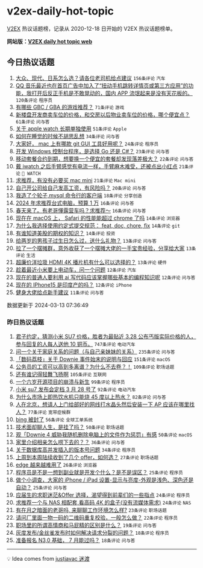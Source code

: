 # v2ex-daily-hot-topic

[V2EX](https://www.v2ex.com/) 热议话题榜，记录从 2020-12-18 日开始的 V2EX 热议话题榜单。

**网站版：[V2EX daily hot topic web](https://boojack.github.io/v2ex-daily-hot-topic-web/)**

## 今日热议话题

<!-- TODAY BEGIN -->

1. [大众、现代、日系怎么选？请各位老司机给点建议](https://www.v2ex.com/t/1023129) `156条评论` `汽车`
1. [QQ 音乐最近也在首页广告中加入了“扭动手机跳转详情页或第三方应用”的功能，我打开后反正手机是不敢晃动的，国内 APP 流氓起来是没有天花板的。](https://www.v2ex.com/t/1023089) `120条评论` `程序员`
1. [有哪些 GBC / GBA 的游戏推荐？](https://www.v2ex.com/t/1023142) `71条评论` `游戏`
1. [新楼盘开发商卖车位的价格，和交房以后物业卖车位的价格，哪个便宜点？](https://www.v2ex.com/t/1023077) `61条评论` `问与答`
1. [关于 apple watch 长期单独使用](https://www.v2ex.com/t/1023079) `51条评论` `Apple`
1. [如何在睡觉的时候不胡思乱想](https://www.v2ex.com/t/1023202) `34条评论` `问与答`
1. [大家好， mac 上有哪款 git GUI 工具好用呢？](https://www.v2ex.com/t/1023248) `24条评论` `程序员`
1. [开发 Windows 控制台程序，是选择 Go 还是 C#？](https://www.v2ex.com/t/1023133) `23条评论` `问与答`
1. [移动套餐合约到期，想要换一个便宜的套餐却发现落差极大？](https://www.v2ex.com/t/1023116) `22条评论` `问与答`
1. [戴 iwatch 之后手臂感觉有电流一样，手臂麻木难受，还被点出小红点](https://www.v2ex.com/t/1023223) `21条评论` ` WATCH`
1. [求推荐，有没有必要买 mac mini](https://www.v2ex.com/t/1023084) `21条评论` `Mac mini`
1. [自己开公司给自己发高工资，有风险吗？](https://www.v2ex.com/t/1023232) `20条评论` `问与答`
1. [我造了个轮子,mysql 命令行的客户端](https://www.v2ex.com/t/1023069) `18条评论` `分享创造`
1. [2024 年求推荐台式电脑，预算 1 万](https://www.v2ex.com/t/1023194) `16条评论` `问与答`
1. [春天来了。有老哥懂露营车吗？求推荐～](https://www.v2ex.com/t/1023098) `16条评论` `问与答`
1. [现在在 macOS 上， Safari 的性能能超过 chrome 了吗](https://www.v2ex.com/t/1023204) `14条评论` `浏览器`
1. [为什么我选择使用约定式提交规范： feat, doc, chore, fix](https://www.v2ex.com/t/1023122) `14条评论` `git`
1. [有谁知道美股的期权的知识？](https://www.v2ex.com/t/1023072) `14条评论` `投资`
1. [给两岁的男孩子过生日怎么过，送什么礼物？](https://www.v2ex.com/t/1023201) `13条评论` `问与答`
1. [拉了一个摆摊群，意外收获了一个摆摊大佬的一手宝贵经验，分享给大家](https://www.v2ex.com/t/1023168) `13条评论` `生活`
1. [超廉价洋垃圾 HDMI 4K 播片机有什么可以选择的？](https://www.v2ex.com/t/1023081) `13条评论` `硬件`
1. [趁着最近小米要上电动车，问一个问题](https://www.v2ex.com/t/1023245) `12条评论` `汽车`
1. [现在的普通人要利用 ai 写代码应该掌握哪些基本的编程知识呢](https://www.v2ex.com/t/1023111) `12条评论` `问与答`
1. [现在的 IPhone15 是印度产的吗？](https://www.v2ex.com/t/1023097) `12条评论` `iPhone`
1. [健身大佬给点新手建议](https://www.v2ex.com/t/1023132) `11条评论` `问与答`

数据更新于 2024-03-13 07:36:49

<!-- TODAY END -->

### 昨日热议话题

<!-- YESTERDAY BEGIN -->

1. [君子约定，猜测小米 SU7 价格，胜者为最贴近 3.28 公布丐版实际价格的人，参与回复的人每人送他 10 铜币。](https://www.v2ex.com/t/1022863) `747条评论` `电动汽车`
1. [问一个关于家庭关系的问题（与自己亲妹妹的关系）](https://www.v2ex.com/t/1022861) `235条评论` `问与答`
1. [「数码荔枝」关于 Downie 事件始末的说明与回应](https://www.v2ex.com/t/1022882) `151条评论` `macOS`
1. [公务员的工资可以高到多离谱？为什么不去卷？！](https://www.v2ex.com/t/1022816) `109条评论` `职场话题`
1. [还有谁记得轻舞飞扬啊](https://www.v2ex.com/t/1022739) `105条评论` `互联网`
1. [一个六岁开源项目的崩溃与新生](https://www.v2ex.com/t/1022766) `99条评论` `程序员`
1. [小米 su7 发布会定档 3 月 28 号了](https://www.v2ex.com/t/1022756) `92条评论` `电动汽车`
1. [为什么市场上即热饮水机只能烧 45 度以上热水？](https://www.v2ex.com/t/1022731) `82条评论` `问与答`
1. [人在北京，想请人上门给部好的网线打水晶头然后安装一下 AP 应该在哪里找人？](https://www.v2ex.com/t/1022733) `77条评论` `宽带症候群`
1. [bing 被封了](https://www.v2ex.com/t/1022722) `56条评论` `全球工单系统`
1. [技术面却聊人生，是挂了吗？](https://www.v2ex.com/t/1022928) `50条评论` `职场话题`
1. [观「Downie 4 威胁我随机删除电脑上的文件作为惩罚」有感](https://www.v2ex.com/t/1022720) `50条评论` `macOS`
1. [家里介绍相亲怎么唠下去的？？](https://www.v2ex.com/t/1022911) `36条评论` `问与答`
1. [关于数据库高并发插入的版本号问题](https://www.v2ex.com/t/1022762) `34条评论` `程序员`
1. [上周到本周陆续收到了几个 offer，如何选？](https://www.v2ex.com/t/1022964) `27条评论` `职场话题`
1. [edge 越来越难用了](https://www.v2ex.com/t/1022771) `26条评论` `浏览器`
1. [程序员是不是一想到副业就是开发个什么？是不是误区？](https://www.v2ex.com/t/1022796) `25条评论` `程序员`
1. [做个小调查，大家的 iPhone / iPad 设置-显示与亮度-外观是浅色、深色还是自动？](https://www.v2ex.com/t/1022719) `25条评论` `问与答`
1. [应届生的求职迷茫&Offer 选择，渴望得到前辈们的一些指点](https://www.v2ex.com/t/1023056) `24条评论` `程序员`
1. [求推荐一个与 NAS 相配套,看高码 4K 的盒子(没有流媒体需求)](https://www.v2ex.com/t/1022752) `24条评论` `NAS`
1. [有在月之暗面的老哥吗, 来聊聊工作环境怎么样?](https://www.v2ex.com/t/1022806) `23条评论` `职场话题`
1. [请问厂里面一物一码的二维码重复校验，一般怎么做？](https://www.v2ex.com/t/1022889) `22条评论` `程序员`
1. [职场里的所谓高情商和马屁精的区别是什么？](https://www.v2ex.com/t/1022904) `19条评论` `问与答`
1. [灰度发布/金丝雀发布时如何解决请求分裂的问题？](https://www.v2ex.com/t/1022738) `18条评论` `程序员`
1. [准备报名 N3,0 基础， 7 月能过吗？](https://www.v2ex.com/t/1022732) `18条评论` `问与答`

<!-- YESTERDAY END -->

---

💡 Idea comes from [justjavac 迷渡](https://github.com/justjavac/)
